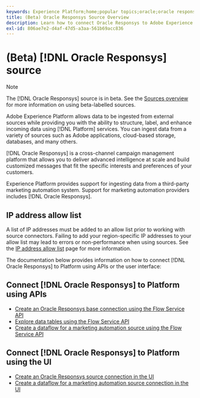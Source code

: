 ```yaml
---
keywords: Experience Platform;home;popular topics;oracle;oracle responsys;responsys
title: (Beta) Oracle Responsys Source Overview
description: Learn how to connect Oracle Responsys to Adobe Experience Platform using APIs or the user interface.
exl-id: 806ae7e2-d4af-47d5-a3aa-561b69acc836
---
```

# (Beta) [!DNL Oracle Responsys] source

>[!NOTE]
>
>The [!DNL Oracle Responsys] source is in beta. See the [Sources overview](../../home.md#terms-and-conditions) for more information on using beta-labelled sources.

Adobe Experience Platform allows data to be ingested from external sources while providing you with the ability to structure, label, and enhance incoming data using [!DNL Platform] services. You can ingest data from a variety of sources such as Adobe applications, cloud-based storage, databases, and many others.

[!DNL Oracle Responsys] is a cross-channel campaign management platform that allows you to deliver advanced intelligence at scale and build customized messages that fit the specific interests and preferences of your customers.

Experience Platform provides support for ingesting data from a third-party marketing automation system. Support for marketing automation providers includes [!DNL Oracle Responsys].

## IP address allow list

A list of IP addresses must be added to an allow list prior to working with source connectors. Failing to add your region-specific IP addresses to your allow list may lead to errors or non-performance when using sources. See the [IP address allow list](../../ip-address-allow-list.md) page for more information.

The documentation below provides information on how to connect [!DNL Oracle Responsys] to Platform using APIs or the user interface:

## Connect [!DNL Oracle Responsys] to Platform using APIs

* [Create an Oracle Responsys base connection using the Flow Service API](../../tutorials/api/create/marketing-automation/oracle-responsys.md)
* [Explore data tables using the Flow Service API](../../tutorials/api/explore/tabular.md)
* [Create a dataflow for a marketing automation source using the Flow Service API](../../tutorials/api/collect/marketing-automation.md)

## Connect [!DNL Oracle Responsys] to Platform using the UI

* [Create an Oracle Responsys source connection in the UI](../../tutorials/ui/create/marketing-automation/oracle-responsys.md)
* [Create a dataflow for a marketing automation source connection in the UI](../../tutorials/ui/dataflow/marketing-automation.md)
